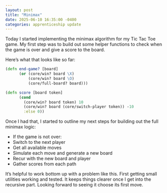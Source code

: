 ```yaml
---
layout: post
title: "Minimax"
date: 2025-06-10 16:35:00 -0400
categories: apprenticeship update
---
```


Today I started implementing the minimax algorithm for my Tic Tac Toe game.
My first step was to build out some helper functions to check when the game
is over and give a score to the board.

Here’s what that looks like so far:

```clojure
(defn end-game? [board]
      (or (core/win? board \X)
          (core/win? board \O)
          (core/full-board? board)))

(defn score [board token]
      (cond
        (core/win? board token) 10
        (core/win? board (core/switch-player token)) -10
        :else 0))

```
Once I had that, I started to outline my next steps for building out
the full minimax logic:

- If the game is not over:
- Switch to the next player
- Get all available moves
- Simulate each move and generate a new board
- Recur with the new board and player
- Gather scores from each path

It’s helpful to work bottom up with a problem like this. First getting
small utilities working and tested. It keeps things clearer once I get
into the recursive part. Looking forward to seeing it choose its first move.